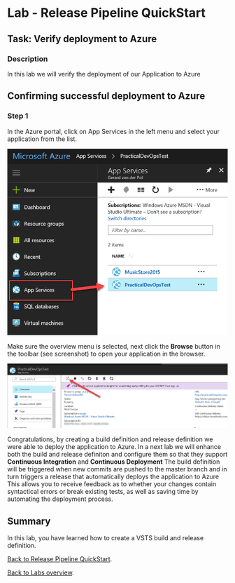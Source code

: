 ﻿# Lab - Release Pipeline QuickStart

## Task: Verify deployment to Azure

### Description

In this lab we will verify the deployment of our Application to Azure

## Confirming successful deployment to Azure

### Step 1

In the Azure portal, click on App Services in the left menu and select your application from the list.

![List App Service In Azure Portal](<media/ListAppServiceInAzurePortal.png>)

Make sure the overview menu is selected, next click the **Browse** button in the toolbar (see screenshot) to open your application in the browser.

![Open Your App in the Browser](<media/OpenYourAppIntheBrowser.png>)


Congratulations, by creating a build definition and release definition we were able to deploy the application to Azure.
In a next lab we will enhance both the build and release definiton and configure them so that they support **Continuous Integration** and **Continuous Deployment**
The build definition will be triggered when new commits are pushed to the master branch and in turn triggers a release that automatically deploys the application to Azure
This allows you to receive feedback as to whether your changes contain syntactical errors or break existing tests, as well as saving time by automating the deployment process.

## Summary

In this lab, you have learned how to create a VSTS build and release definition.

[Back to Release Pipeline QuickStart](./LabDescription.md).

[Back to Labs overview](../../Readme.md).
